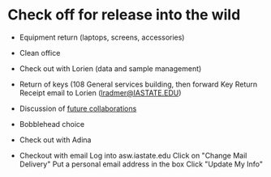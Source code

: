 # Check off for release into the wild

- Equipment return (laptops, screens, accessories)
- Clean office
- Check out with  Lorien (data and sample management)
- Return of keys (108 General services building, then forward Key Return Receipt email to  Lorien (lradmer@IASTATE.EDU)
- Discussion of [future collaborations](https://github.com/germs-lab/SOPs/blob/master/release/future_collabs.md)
- Bobblehead choice
- Check out with Adina


- Checkout with email
  Log into asw.iastate.edu
  Click on "Change Mail Delivery"
  Put a personal email address in the box
  Click "Update My Info"
